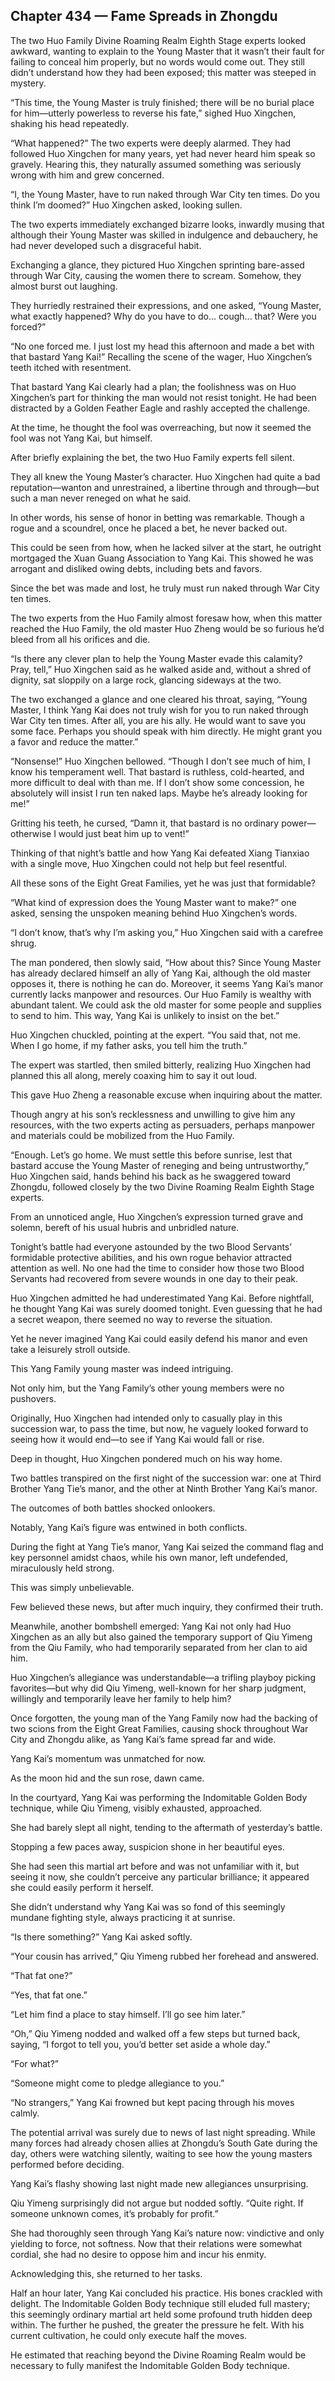 ## Chapter 434 — Fame Spreads in Zhongdu

The two Huo Family Divine Roaming Realm Eighth Stage experts looked awkward, wanting to explain to the Young Master that it wasn’t their fault for failing to conceal him properly, but no words would come out. They still didn’t understand how they had been exposed; this matter was steeped in mystery.

“This time, the Young Master is truly finished; there will be no burial place for him—utterly powerless to reverse his fate,” sighed Huo Xingchen, shaking his head repeatedly.

“What happened?” The two experts were deeply alarmed. They had followed Huo Xingchen for many years, yet had never heard him speak so gravely. Hearing this, they naturally assumed something was seriously wrong with him and grew concerned.

“I, the Young Master, have to run naked through War City ten times. Do you think I’m doomed?” Huo Xingchen asked, looking sullen.

The two experts immediately exchanged bizarre looks, inwardly musing that although their Young Master was skilled in indulgence and debauchery, he had never developed such a disgraceful habit.

Exchanging a glance, they pictured Huo Xingchen sprinting bare-assed through War City, causing the women there to scream. Somehow, they almost burst out laughing.

They hurriedly restrained their expressions, and one asked, “Young Master, what exactly happened? Why do you have to do... cough... that? Were you forced?”

“No one forced me. I just lost my head this afternoon and made a bet with that bastard Yang Kai!” Recalling the scene of the wager, Huo Xingchen’s teeth itched with resentment.

That bastard Yang Kai clearly had a plan; the foolishness was on Huo Xingchen’s part for thinking the man would not resist tonight. He had been distracted by a Golden Feather Eagle and rashly accepted the challenge.

At the time, he thought the fool was overreaching, but now it seemed the fool was not Yang Kai, but himself.

After briefly explaining the bet, the two Huo Family experts fell silent.

They all knew the Young Master’s character. Huo Xingchen had quite a bad reputation—wanton and unrestrained, a libertine through and through—but such a man never reneged on what he said.

In other words, his sense of honor in betting was remarkable. Though a rogue and a scoundrel, once he placed a bet, he never backed out.

This could be seen from how, when he lacked silver at the start, he outright mortgaged the Xuan Guang Association to Yang Kai. This showed he was arrogant and disliked owing debts, including bets and favors.

Since the bet was made and lost, he truly must run naked through War City ten times.

The two experts from the Huo Family almost foresaw how, when this matter reached the Huo Family, the old master Huo Zheng would be so furious he’d bleed from all his orifices and die.

“Is there any clever plan to help the Young Master evade this calamity? Pray, tell,” Huo Xingchen said as he walked aside and, without a shred of dignity, sat sloppily on a large rock, glancing sideways at the two.

The two exchanged a glance and one cleared his throat, saying, “Young Master, I think Yang Kai does not truly wish for you to run naked through War City ten times. After all, you are his ally. He would want to save you some face. Perhaps you should speak with him directly. He might grant you a favor and reduce the matter.”

“Nonsense!” Huo Xingchen bellowed. “Though I don’t see much of him, I know his temperament well. That bastard is ruthless, cold-hearted, and more difficult to deal with than me. If I don’t show some concession, he absolutely will insist I run ten naked laps. Maybe he’s already looking for me!”

Gritting his teeth, he cursed, “Damn it, that bastard is no ordinary power—otherwise I would just beat him up to vent!”

Thinking of that night’s battle and how Yang Kai defeated Xiang Tianxiao with a single move, Huo Xingchen could not help but feel resentful.

All these sons of the Eight Great Families, yet he was just that formidable?

“What kind of expression does the Young Master want to make?” one asked, sensing the unspoken meaning behind Huo Xingchen’s words.

“I don’t know, that’s why I’m asking you,” Huo Xingchen said with a carefree shrug.

The man pondered, then slowly said, “How about this? Since Young Master has already declared himself an ally of Yang Kai, although the old master opposes it, there is nothing he can do. Moreover, it seems Yang Kai’s manor currently lacks manpower and resources. Our Huo Family is wealthy with abundant talent. We could ask the old master for some people and supplies to send to him. This way, Yang Kai is unlikely to insist on the bet.”

Huo Xingchen chuckled, pointing at the expert. “You said that, not me. When I go home, if my father asks, you tell him the truth.”

The expert was startled, then smiled bitterly, realizing Huo Xingchen had planned this all along, merely coaxing him to say it out loud.

This gave Huo Zheng a reasonable excuse when inquiring about the matter.

Though angry at his son’s recklessness and unwilling to give him any resources, with the two experts acting as persuaders, perhaps manpower and materials could be mobilized from the Huo Family.

“Enough. Let’s go home. We must settle this before sunrise, lest that bastard accuse the Young Master of reneging and being untrustworthy,” Huo Xingchen said, hands behind his back as he swaggered toward Zhongdu, followed closely by the two Divine Roaming Realm Eighth Stage experts.

From an unnoticed angle, Huo Xingchen’s expression turned grave and solemn, bereft of his usual hubris and unbridled nature.

Tonight’s battle had everyone astounded by the two Blood Servants’ formidable protective abilities, and his own rogue behavior attracted attention as well. No one had the time to consider how those two Blood Servants had recovered from severe wounds in one day to their peak.

Huo Xingchen admitted he had underestimated Yang Kai. Before nightfall, he thought Yang Kai was surely doomed tonight. Even guessing that he had a secret weapon, there seemed no way to reverse the situation.

Yet he never imagined Yang Kai could easily defend his manor and even take a leisurely stroll outside.

This Yang Family young master was indeed intriguing.

Not only him, but the Yang Family’s other young members were no pushovers.

Originally, Huo Xingchen had intended only to casually play in this succession war, to pass the time, but now, he vaguely looked forward to seeing how it would end—to see if Yang Kai would fall or rise.

Deep in thought, Huo Xingchen pondered much on his way home.

Two battles transpired on the first night of the succession war: one at Third Brother Yang Tie’s manor, and the other at Ninth Brother Yang Kai’s manor.

The outcomes of both battles shocked onlookers.

Notably, Yang Kai’s figure was entwined in both conflicts.

During the fight at Yang Tie’s manor, Yang Kai seized the command flag and key personnel amidst chaos, while his own manor, left undefended, miraculously held strong.

This was simply unbelievable.

Few believed these news, but after much inquiry, they confirmed their truth.

Meanwhile, another bombshell emerged: Yang Kai not only had Huo Xingchen as an ally but also gained the temporary support of Qiu Yimeng from the Qiu Family, who had temporarily separated from her clan to aid him.

Huo Xingchen’s allegiance was understandable—a trifling playboy picking favorites—but why did Qiu Yimeng, well-known for her sharp judgment, willingly and temporarily leave her family to help him?

Once forgotten, the young man of the Yang Family now had the backing of two scions from the Eight Great Families, causing shock throughout War City and Zhongdu alike, as Yang Kai’s fame spread far and wide.

Yang Kai’s momentum was unmatched for now.

As the moon hid and the sun rose, dawn came.

In the courtyard, Yang Kai was performing the Indomitable Golden Body technique, while Qiu Yimeng, visibly exhausted, approached.

She had barely slept all night, tending to the aftermath of yesterday’s battle.

Stopping a few paces away, suspicion shone in her beautiful eyes.

She had seen this martial art before and was not unfamiliar with it, but seeing it now, she couldn’t perceive any particular brilliance; it appeared she could easily perform it herself.

She didn’t understand why Yang Kai was so fond of this seemingly mundane fighting style, always practicing it at sunrise.

“Is there something?” Yang Kai asked softly.

“Your cousin has arrived,” Qiu Yimeng rubbed her forehead and answered.

“That fat one?”

“Yes, that fat one.”

“Let him find a place to stay himself. I’ll go see him later.”

“Oh,” Qiu Yimeng nodded and walked off a few steps but turned back, saying, “I forgot to tell you, you’d better set aside a whole day.”

“For what?”

“Someone might come to pledge allegiance to you.”

“No strangers,” Yang Kai frowned but kept pacing through his moves calmly.

The potential arrival was surely due to news of last night spreading. While many forces had already chosen allies at Zhongdu’s South Gate during the day, others were watching silently, waiting to see how the young masters performed before deciding.

Yang Kai’s flashy showing last night made new allegiances unsurprising.

Qiu Yimeng surprisingly did not argue but nodded softly. “Quite right. If someone unknown comes, it’s probably for profit.”

She had thoroughly seen through Yang Kai’s nature now: vindictive and only yielding to force, not softness. Now that their relations were somewhat cordial, she had no desire to oppose him and incur his enmity.

Acknowledging this, she returned to her tasks.

Half an hour later, Yang Kai concluded his practice. His bones crackled with delight. The Indomitable Golden Body technique still eluded full mastery; this seemingly ordinary martial art held some profound truth hidden deep within. The further he pushed, the greater the pressure he felt. With his current cultivation, he could only execute half the moves.

He estimated that reaching beyond the Divine Roaming Realm would be necessary to fully manifest the Indomitable Golden Body technique.
